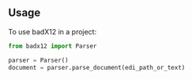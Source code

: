 ## Usage

To use badX12 in a project:

```python
from badx12 import Parser

parser = Parser()
document = parser.parse_document(edi_path_or_text)
```
